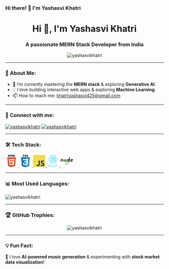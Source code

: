### Hi there! 👋 I'm Yashasvi Khatri

<h1 align="center">Hi 👋, I'm Yashasvi Khatri</h1>
<h3 align="center">A passionate MERN Stack Developer from India</h3>

<p align="center">
  <img src="https://komarev.com/ghpvc/?username=yashasvikhatri&label=Profile%20Views&color=0e75b6&style=flat" alt="yashasvikhatri" />
</p>

---

### 🚀 About Me:
- 🌱 I’m currently mastering the **MERN stack** & exploring **Generative AI**.
- 💡 I love building interactive web apps & exploring **Machine Learning**.
- 📫 How to reach me: khatriyashasvi425@gmail.com

---

### 🔗 Connect with me:
<p align="left">
<a href="https://linkedin.com/in/yashasvikhatri" target="blank"><img align="center" src="https://cdn.jsdelivr.net/npm/simple-icons@3.0.1/icons/linkedin.svg" alt="yashasvikhatri" height="30" width="40" /></a>
<a href="https://twitter.com/yashasvikhatri" target="blank"><img align="center" src="https://cdn.jsdelivr.net/npm/simple-icons@3.0.1/icons/twitter.svg" alt="yashasvikhatri" height="30" width="40" /></a>
</p>

---

### 🛠 Tech Stack:
<p align="left">
  <a href="https://developer.mozilla.org/en-US/docs/Web/HTML" target="_blank"> 
    <img src="https://raw.githubusercontent.com/devicons/devicon/master/icons/html5/html5-original-wordmark.svg" alt="html5" width="40" height="40"/> 
  </a> 
  <a href="https://developer.mozilla.org/en-US/docs/Web/CSS" target="_blank"> 
    <img src="https://raw.githubusercontent.com/devicons/devicon/master/icons/css3/css3-original-wordmark.svg" alt="css3" width="40" height="40"/> 
  </a>
  <a href="https://developer.mozilla.org/en-US/docs/Web/JavaScript" target="_blank"> 
    <img src="https://raw.githubusercontent.com/devicons/devicon/master/icons/javascript/javascript-original.svg" alt="javascript" width="40" height="40"/>
  </a>
  <a href="https://reactjs.org/" target="_blank">
    <img src="https://raw.githubusercontent.com/devicons/devicon/master/icons/react/react-original-wordmark.svg" alt="react" width="40" height="40"/>
  </a>
  <a href="https://nodejs.org/" target="_blank">
    <img src="https://raw.githubusercontent.com/devicons/devicon/master/icons/nodejs/nodejs-original-wordmark.svg" alt="node.js" width="40" height="40"/>
  </a>
</p>

---

### 📊 Most Used Languages:
<p><img align="center" src="https://github-readme-stats.vercel.app/api/top-langs?username=yashasvikhatri&show_icons=true&locale=en&layout=compact&langs_count=8" alt="yashasvikhatri" /></p>

---

### 🏆 GitHub Trophies:
<p align="center">
  <img src="https://github-profile-trophy.vercel.app/?username=yashasvikhatri" alt="yashasvikhatri" />
</p>

---

### 💡 Fun Fact:
🎵 I love **AI-powered music generation** & experimenting with **stock market data visualization**!
